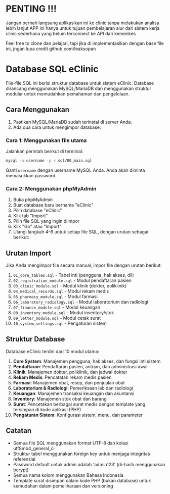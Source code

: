 # PENTING !!!
Jangan pernah langsung aplikasikan ini ke clinic tanpa melakukan analisa lebih lanjut
APP ini hanya untuk tujuan pembelajaran alur dari sistem kerja clinic sederhana yang belum terconnect ke API dari kemenkes

Feel free to clone dan pelajari, tapi jika di implementasikan dengan base file ini, jngan lupa credit github.com/leaksopan

# Database SQL eClinic


File-file SQL ini berisi struktur database untuk sistem eClinic. Database dirancang menggunakan MySQL/MariaDB dan menggunakan struktur modular untuk memudahkan pemahaman dan pengelolaan.

## Cara Menggunakan

1. Pastikan MySQL/MariaDB sudah terinstal di server Anda.
2. Ada dua cara untuk mengimpor database:

### Cara 1: Menggunakan file utama

Jalankan perintah berikut di terminal:

```bash
mysql -u username -p < sql/00_main.sql
```

Ganti `username` dengan username MySQL Anda. Anda akan diminta memasukkan password.

### Cara 2: Menggunakan phpMyAdmin

1. Buka phpMyAdmin
2. Buat database baru bernama "eClinic"
3. Pilih database "eClinic"
4. Klik tab "Import"
5. Pilih file SQL yang ingin diimpor
6. Klik "Go" atau "Import"
7. Ulangi langkah 4-6 untuk setiap file SQL, dengan urutan sebagai berikut:

## Urutan Import

Jika Anda mengimpor file secara manual, impor file dengan urutan berikut:

1. `01_core_tables.sql` - Tabel inti (pengguna, hak akses, dll)
2. `02_registration_module.sql` - Modul pendaftaran pasien
3. `03_clinic_module.sql` - Modul klinik (dokter, poliklinik)
4. `04_medical_records.sql` - Modul rekam medis
5. `05_pharmacy_module.sql` - Modul farmasi
6. `06_laboratory_radiology.sql` - Modul laboratorium dan radiologi
7. `07_finance_module.sql` - Modul keuangan
8. `08_inventory_module.sql` - Modul inventory/stok
9. `09_letter_module.sql` - Modul cetak surat
10. `10_system_settings.sql` - Pengaturan sistem

## Struktur Database

Database eClinic terdiri dari 10 modul utama:

1. **Core System**: Manajemen pengguna, hak akses, dan fungsi inti sistem
2. **Pendaftaran**: Pendaftaran pasien, antrian, dan administrasi awal
3. **Klinik**: Manajemen dokter, poliklinik, dan jadwal dokter
4. **Rekam Medis**: Pencatatan rekam medis pasien
5. **Farmasi**: Manajemen obat, resep, dan penjualan obat
6. **Laboratorium & Radiologi**: Pemeriksaan lab dan radiologi
7. **Keuangan**: Manajemen transaksi keuangan dan akuntansi
8. **Inventory**: Manajemen stok obat dan barang
9. **Surat**: Pencetakan berbagai surat medis dengan template yang tersimpan di kode aplikasi (PHP)
10. **Pengaturan Sistem**: Konfigurasi sistem, menu, dan parameter

## Catatan

- Semua file SQL menggunakan format UTF-8 dan kolasi utf8mb4_general_ci
- Struktur tabel menggunakan foreign key untuk menjaga integritas referensial
- Password default untuk admin adalah 'admin123' (di-hash menggunakan bcrypt)
- Semua nama kolom menggunakan Bahasa Indonesia
- Template surat disimpan dalam kode PHP (bukan database) untuk kemudahan dalam pemeliharaan dan versioning 